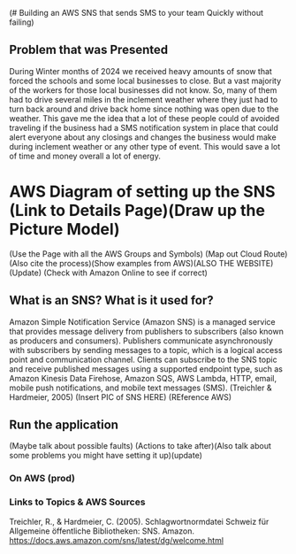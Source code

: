 (# Building an AWS SNS that sends SMS to your team Quickly without failing)

## Problem that was Presented 

During Winter months of 2024 we received heavy amounts of snow that forced the schools and some local businesses to close. But a vast majority of the workers for those local businesses did not know. So, many of them had to drive several miles in the inclement weather where they just had to turn back around and drive back home since nothing was open due to the weather. This gave me the idea that a lot of these people could of avoided traveling if the business had a SMS notification system in place that could alert everyone about any closings and changes the business would make during inclement weather or any other type of event. This would save a lot of time and money overall a lot of energy.

# AWS Diagram of setting up the SNS (Link to Details Page)(Draw up the Picture Model)

(Use the Page with all the AWS Groups and Symbols) (Map out Cloud Route) (Also cite the process)(Show examples from AWS)(ALSO THE WEBSITE)(Update) (Check with Amazon Online to see if correct)

## What is an SNS? What is it used for?

Amazon Simple Notification Service (Amazon SNS) is a managed service that provides message delivery from publishers to subscribers (also known as producers and consumers). Publishers communicate asynchronously with subscribers by sending messages to a topic, which is a logical access point and communication channel. Clients can subscribe to the SNS topic and receive published messages using a supported endpoint type, such as Amazon Kinesis Data Firehose, Amazon SQS, AWS Lambda, HTTP, email, mobile push notifications, and mobile text messages (SMS). (Treichler & Hardmeier, 2005) (Insert PIC of SNS HERE) (REference AWS)

## Run the application 

(Maybe talk about possible faults) (Actions to take after)(Also talk about some problems you might have setting it up)(update)



### On AWS (prod)


### Links to Topics & AWS Sources

Treichler, R., & Hardmeier, C. (2005). Schlagwortnormdatei Schweiz für Allgemeine öffentliche Bibliotheken: SNS. Amazon. https://docs.aws.amazon.com/sns/latest/dg/welcome.html 

